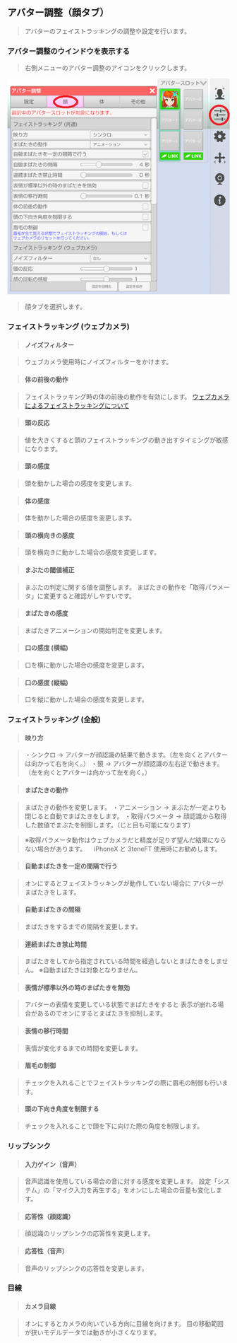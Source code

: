 ## アバター調整（顔タブ）


>アバターのフェイストラッキングの調整や設定を行います。


### アバター調整のウインドウを表示する

>右側メニューのアバター調整のアイコンをクリックします。

![画像](image/Selected_AdjustAvatarFace.png "")

>顔タブを選択します。


### フェイストラッキング (ウェブカメラ)


>#### ノイズフィルター

>ウェブカメラ使用時にノイズフィルターをかけます。

>#### 体の前後の動作

>フェイストラッキング時の体の前後の動作を有効にします。
>[ウェブカメラによるフェイストラッキングについて](#ft_webcamera.md)

>#### 頭の反応

>値を大きくすると頭のフェイストラッキングの動き出すタイミングが敏感になります。

>#### 頭の感度

>頭を動かした場合の感度を変更します。

>#### 体の感度

>体を動かした場合の感度を変更します。

>#### 頭の横向きの感度

>頭を横向きに動かした場合の感度を変更します。

>#### まぶたの閾値補正

>まぶたの判定に関する値を調整します。
>まばたきの動作を「取得パラメータ」に変更すると確認がしやすいです。

>#### まばたきの感度

>まばたきアニメーションの開始判定を変更します。

>#### 口の感度 (横幅)

>口を横に動かした場合の感度を変更します。

>#### 口の感度 (縦幅)

>口を縦に動かした場合の感度を変更します。


### フェイストラッキング (全般)

>#### 映り方

>・シンクロ → アバターが顔認識の結果で動きます。（左を向くとアバターは向かって右を向く。）
>・鏡 → アバターが顔認識の左右逆で動きます。（左を向くとアバターは向かって左を向く。）

>#### まばたきの動作

>まばたきの動作を変更します。
>・アニメーション → まぶたが一定よりも閉じると自動でまばたきをします。
>・取得パラメータ → 顔認識から取得した数値でまぶたを制御します。（じと目も可能になります）

>※取得パラメータ動作はウェブカメラだと精度が足りず望んだ結果にならない場合があります。
>　iPhoneX と 3teneFT 使用時にお勧めします。


>#### 自動まばたきを一定の間隔で行う

>オンにするとフェイストラッキングが動作していない場合に
>アバターがまばたきをします。

>#### 自動まばたきの間隔

>まばたきをするまでの間隔を変更します。

>#### 連続まばたき禁止時間

>まばたきをしてから指定されている時間を経過しないとまばたきをしません。
>※自動まばたきは対象となりません。

>#### 表情が標準以外の時のまばたきを無効

>アバターの表情を変更している状態でまばたきをすると
>表示が崩れる場合があるのでオンにするとまばたきを抑制します。

>#### 表情の移行時間

>表情が変化するまでの時間を変更します。

>#### 眉毛の制御

>チェックを入れることでフェイストラッキングの際に眉毛の制御も行います。

>#### 頭の下向き角度を制限する

>チェックを入れることで頭を下に向けた際の角度を制限します。

### リップシンク

>#### 入力ゲイン（音声）

>音声認識を使用している場合の音に対する感度を変更します。
>設定「システム」の「マイク入力を再生する」をオンにした場合の音量も変化します。

>#### 応答性（顔認識）

>顔認識のリップシンクの応答性を変更します。

>#### 応答性（音声）

>音声のリップシンクの応答性を変更します。


### 目線

>#### カメラ目線

>オンにするとカメラの向いている方向に目線を向けます。
>目の移動範囲が狭いモデルデータでは動きが小さくなります。


